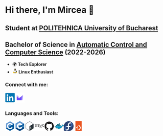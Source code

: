 # Hi there, I'm Mircea 👋 


## Student at [POLITEHNICA University of Bucharest](https://upb.ro/en/)
## Bachelor of Science in [Automatic Control and Computer Science](https://upb.ro/en/faculties/the-faculty-of-automatic-control-and-computer-science/) (2022-2026)

- 🌍 **Tech Explorer**
- <img src="./images/linux.svg" width="16" height="16"/> **Linux Enthusiast** 


### Connect with me:
<a target="_blank" href="https://www.linkedin.com/in/mircea-cristian-calavri-57375329b/">
  <img align="left" width="32px" src="images/linkedin.svg"/>
</a>
<a target="_blank" href="mailto:mirceacalavri@protonmail.com">
  <img align="left" width="32px" src="images/protonmail.svg"/>
</a>

<br />
<br />

### Languages and Tools:
<img align="left" width="32px" src="images/c.svg"/>
<img align="left" width="32px" src="images/cpp.svg"/>
<img align="left" width="32px" src="images/bash.svg"/>
<img align="left" width="32px" src="images/latex.svg"/>
<img align="left" width="32px" src="images/github.svg"/>
<img align="left" width="32px" src="images/docker.svg"/>
<img align="left" width="32px" src="images/fedora.svg"/>
<img align="left" width="32px" src="images/ubuntu.svg"/>


<br />
<br />
<br />
<br />
<br />
